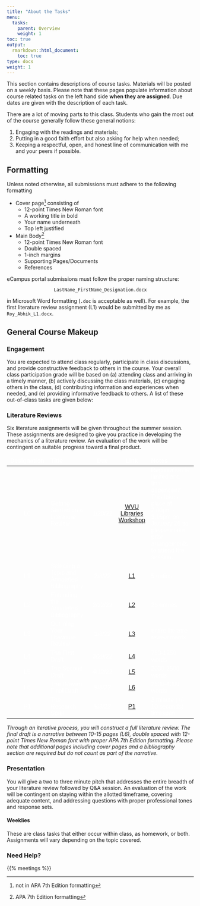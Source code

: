 ```yaml
---
title: "About the Tasks"
menu:
  tasks:
    parent: Overview
    weight: 1
toc: true
output:
  rmarkdown::html_document:
    toc: true
type: docs
weight: 1
---
```


<script src="/rmarkdown-libs/kePrint/kePrint.js"></script>

<link href="/rmarkdown-libs/lightable/lightable.css" rel="stylesheet" />

<style type="text/css">
.article-container {
  max-width: 960px;
}

iframe {
  width: 1px;
  min-width: 100%;
  border:0;
}

#TableOfContents, .docs-toc-title {
  border-left: 1px solid $sta-primary;
}

td, th, tr, table {
    border: 0 !important;
    border-spacing:0 !important;
  }
</style>

This section contains descriptions of course tasks. Materials will be posted on a weekly basis. Please note that these pages populate information about course related tasks on the left hand side **when they are assigned**. Due dates are given with the description of each task.

There are a lot of moving parts to this class. Students who gain the most out of the course generally follow these general notions:

1.  Engaging with the readings and materials;
2.  Putting in a good faith effort but also asking for help when needed;
3.  Keeping a respectful, open, and honest line of communication with me and your peers if possible.

## Formatting

Unless noted otherwise, all submissions must adhere to the following formatting

-   Cover page[^1] consisting of
    -   12-point Times New Roman font
    -   A working title in bold
    -   Your name underneath
    -   Top left justified
-   Main Body[^2]
    -   12-point Times New Roman font
    -   Double spaced
    -   1-inch margins
    -   Supporting Pages/Documents
    -   References

eCampus portal submissions must follow the proper naming structure:

<center>

`LastName_FirstName_Designation.docx`

</center>

in Microsoft Word formatting (`.doc` is acceptable as well). For example, the first literature review assignment (L1) would be submitted by me as `Roy_Abhik_L1.docx`.

## General Course Makeup

### Engagement

You are expected to attend class regularly, participate in class discussions, and provide constructive feedback to others in the course. Your overall class participation grade will be based on (a) attending class and arriving in a timely manner, (b) actively discussing the class materials, (c) engaging others in the class, (d) contributing information and experiences when needed, and (e) providing informative feedback to others. A list of these out-of-class tasks are given below:

### Literature Reviews

Six literature assignments will be given throughout the summer session. These assignments are designed to give you practice in developing the mechanics of a literature review. An evaluation of the work will be contingent on suitable progress toward a final product.

<table class=" lightable-paper" style="font-family: &quot;Arial Narrow&quot;, arial, helvetica, sans-serif; width: auto !important; margin-left: auto; margin-right: auto;">
<thead>
<tr>
<th style="text-align:center;color: #ffffff !important;background-color: transparent !important;vertical-align: middle !important;">
Designation
</th>
<th style="text-align:left;color: #ffffff !important;background-color: transparent !important;vertical-align: middle !important;">
Title
</th>
<th style="text-align:center;color: #ffffff !important;background-color: transparent !important;vertical-align: middle !important;">
Due
</th>
<th style="text-align:center;color: #ffffff !important;background-color: transparent !important;vertical-align: middle !important;">
Link
</th>
<th style="text-align:left;color: #ffffff !important;background-color: transparent !important;vertical-align: middle !important;">
Notes
</th>
</tr>
</thead>
<tbody>
<tr>
<td style="text-align:center;width: 10em; color: #ffffff !important;vertical-align: middle !important;color: #ffffff !important;background-color: transparent !important;vertical-align: middle !important;">
L0
</td>
<td style="text-align:left;width: 20em; color: #ffffff !important;vertical-align: middle !important;color: #ffffff !important;background-color: transparent !important;vertical-align: middle !important;">
Getting Started on a Literature Review
</td>
<td style="text-align:center;width: 5em; color: #ffffff !important;vertical-align: middle !important;color: #ffffff !important;background-color: transparent !important;vertical-align: middle !important;">
1/28/22
</td>
<td style="text-align:center;width: 5em; color: #ffffff !important;vertical-align: middle !important;color: #ffffff !important;background-color: transparent !important;vertical-align: middle !important;">
<a href="https://wvu.libcal.com/event/8644778" target="_blank">WVU Libraries Workshop</a>
</td>
<td style="text-align:left;width: 20em; color: #ffffff !important;vertical-align: middle !important;color: #ffffff !important;background-color: transparent !important;vertical-align: middle !important;">
Registration is limited and time dependent! This takes place at 2:00pm - 3:15pm on January 28 so please make prior arrangements to attend the session.
</td>
</tr>
<tr>
<td style="text-align:center;width: 10em; color: #ffffff !important;vertical-align: middle !important;color: #ffffff !important;background-color: transparent !important;vertical-align: middle !important;">
L1
</td>
<td style="text-align:left;width: 20em; color: #ffffff !important;vertical-align: middle !important;color: #ffffff !important;background-color: transparent !important;vertical-align: middle !important;">
Selecting a Topic and Annotated Bibliography
</td>
<td style="text-align:center;width: 5em; color: #ffffff !important;vertical-align: middle !important;color: #ffffff !important;background-color: transparent !important;vertical-align: middle !important;">
2/8/22
</td>
<td style="text-align:center;width: 5em; color: #ffffff !important;vertical-align: middle !important;color: #ffffff !important;background-color: transparent !important;vertical-align: middle !important;">
<a href="/deliverables/01-l1/">L1</a>
</td>
<td style="text-align:left;width: 20em; color: #ffffff !important;vertical-align: middle !important;color: #ffffff !important;background-color: transparent !important;vertical-align: middle !important;">
5 enties
</td>
</tr>
<tr>
<td style="text-align:center;width: 10em; color: #ffffff !important;vertical-align: middle !important;color: #ffffff !important;background-color: transparent !important;vertical-align: middle !important;">
L2
</td>
<td style="text-align:left;width: 20em; color: #ffffff !important;vertical-align: middle !important;color: #ffffff !important;background-color: transparent !important;vertical-align: middle !important;">
Entending the Annotated Bibliography
</td>
<td style="text-align:center;width: 5em; color: #ffffff !important;vertical-align: middle !important;color: #ffffff !important;background-color: transparent !important;vertical-align: middle !important;">
2/22/22
</td>
<td style="text-align:center;width: 5em; color: #ffffff !important;vertical-align: middle !important;color: #ffffff !important;background-color: transparent !important;vertical-align: middle !important;">
<a href="/deliverables/02-l2/">L2</a>
</td>
<td style="text-align:left;width: 20em; color: #ffffff !important;vertical-align: middle !important;color: #ffffff !important;background-color: transparent !important;vertical-align: middle !important;">
25 entries
</td>
</tr>
<tr>
<td style="text-align:center;width: 10em; color: #ffffff !important;vertical-align: middle !important;color: #ffffff !important;background-color: transparent !important;vertical-align: middle !important;">
L3
</td>
<td style="text-align:left;width: 20em; color: #ffffff !important;vertical-align: middle !important;color: #ffffff !important;background-color: transparent !important;vertical-align: middle !important;">
Outlining Your Literature Review
</td>
<td style="text-align:center;width: 5em; color: #ffffff !important;vertical-align: middle !important;color: #ffffff !important;background-color: transparent !important;vertical-align: middle !important;">
3/8/22
</td>
<td style="text-align:center;width: 5em; color: #ffffff !important;vertical-align: middle !important;color: #ffffff !important;background-color: transparent !important;vertical-align: middle !important;">
<a href="/deliverables/03-l3/">L3</a>
</td>
<td style="text-align:left;width: 20em; color: #ffffff !important;vertical-align: middle !important;color: #ffffff !important;background-color: transparent !important;vertical-align: middle !important;">
entire literatre review matrix
</td>
</tr>
<tr>
<td style="text-align:center;width: 10em; color: #ffffff !important;vertical-align: middle !important;color: #ffffff !important;background-color: transparent !important;vertical-align: middle !important;">
L4
</td>
<td style="text-align:left;width: 20em; color: #ffffff !important;vertical-align: middle !important;color: #ffffff !important;background-color: transparent !important;vertical-align: middle !important;">
The First Draft
</td>
<td style="text-align:center;width: 5em; color: #ffffff !important;vertical-align: middle !important;color: #ffffff !important;background-color: transparent !important;vertical-align: middle !important;">
3/29/22
</td>
<td style="text-align:center;width: 5em; color: #ffffff !important;vertical-align: middle !important;color: #ffffff !important;background-color: transparent !important;vertical-align: middle !important;">
<a href="/deliverables/04-l4/">L4</a>
</td>
<td style="text-align:left;width: 20em; color: #ffffff !important;vertical-align: middle !important;color: #ffffff !important;background-color: transparent !important;vertical-align: middle !important;">
750-1250 words
</td>
</tr>
<tr>
<td style="text-align:center;width: 10em; color: #ffffff !important;vertical-align: middle !important;color: #ffffff !important;background-color: transparent !important;vertical-align: middle !important;">
L5
</td>
<td style="text-align:left;width: 20em; color: #ffffff !important;vertical-align: middle !important;color: #ffffff !important;background-color: transparent !important;vertical-align: middle !important;">
The Second Draft
</td>
<td style="text-align:center;width: 5em; color: #ffffff !important;vertical-align: middle !important;color: #ffffff !important;background-color: transparent !important;vertical-align: middle !important;">
4/12/22
</td>
<td style="text-align:center;width: 5em; color: #ffffff !important;vertical-align: middle !important;color: #ffffff !important;background-color: transparent !important;vertical-align: middle !important;">
<a href="/deliverables/05-l5/">L5</a>
</td>
<td style="text-align:left;width: 20em; color: #ffffff !important;vertical-align: middle !important;color: #ffffff !important;background-color: transparent !important;vertical-align: middle !important;">
2000-2500 words
</td>
</tr>
<tr>
<td style="text-align:center;width: 10em; color: #ffffff !important;vertical-align: middle !important;color: #ffffff !important;background-color: transparent !important;vertical-align: middle !important;">
L6
</td>
<td style="text-align:left;width: 20em; color: #ffffff !important;vertical-align: middle !important;color: #ffffff !important;background-color: transparent !important;vertical-align: middle !important;">
The (Never) Final Draft
</td>
<td style="text-align:center;width: 5em; color: #ffffff !important;vertical-align: middle !important;color: #ffffff !important;background-color: transparent !important;vertical-align: middle !important;">
5/3/22
</td>
<td style="text-align:center;width: 5em; color: #ffffff !important;vertical-align: middle !important;color: #ffffff !important;background-color: transparent !important;vertical-align: middle !important;">
<a href="/deliverables/06-l6/">L6</a>
</td>
<td style="text-align:left;width: 20em; color: #ffffff !important;vertical-align: middle !important;color: #ffffff !important;background-color: transparent !important;vertical-align: middle !important;">
2500-4000 words
</td>
</tr>
<tr>
<td style="text-align:center;width: 10em; color: #ffffff !important;vertical-align: middle !important;color: #ffffff !important;background-color: transparent !important;vertical-align: middle !important;">
P1
</td>
<td style="text-align:left;width: 20em; color: #ffffff !important;vertical-align: middle !important;color: #ffffff !important;background-color: transparent !important;vertical-align: middle !important;">
The Research Spiel
</td>
<td style="text-align:center;width: 5em; color: #ffffff !important;vertical-align: middle !important;color: #ffffff !important;background-color: transparent !important;vertical-align: middle !important;">
5/3/22
</td>
<td style="text-align:center;width: 5em; color: #ffffff !important;vertical-align: middle !important;color: #ffffff !important;background-color: transparent !important;vertical-align: middle !important;">
<a href="/deliverables/06-p1/">P1</a>
</td>
<td style="text-align:left;width: 20em; color: #ffffff !important;vertical-align: middle !important;color: #ffffff !important;background-color: transparent !important;vertical-align: middle !important;">
3 minute (+/- 10 seconds) timespan
</td>
</tr>
</tbody>
</table>

<i>Through an iterative process, you will construct a full literature review. The final draft is a narrative between 10-15 pages (L6), double spaced with 12-point Times New Roman font with proper APA 7th Edition formatting. Please note that additional pages including cover pages and a bibliography section are required but do not count as part of the narrative.</i>

### Presentation

You will give a two to three minute pitch that addresses the entire breadth of your literature review followed by Q&A session. An evaluation of the work will be contingent on staying within the allotted timeframe, covering adequate content, and addressing questions with proper professional tones and response sets.

#### Weeklies

These are class tasks that either occur within class, as homework, or both. Assignments will vary depending on the topic covered.

### Need Help?

{{% meetings %}}

[^1]: not in APA 7th Edition formatting

[^2]: APA 7th Edition formatting

